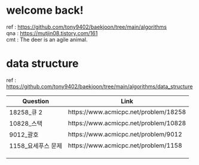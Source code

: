 # welcome back!
ref : https://github.com/tony9402/baekjoon/tree/main/algorithms </br>
qna : https://mutjin08.tistory.com/161 </br>
cmt : The deer is an agile animal. </br>

# data structure
ref : https://github.com/tony9402/baekjoon/tree/main/algorithms/data_structure </br>
<table>
    <thead>
        <tr>
            <th>Question</th>
            <th>Link</th>
        </tr>
    </thead>
    <tbody>
        <tr>
            <td>18258_큐 2</td>
            <td>https://www.acmicpc.net/problem/18258</td>
        </tr>
        <tr>
            <td>10828_스택</td>
            <td>https://www.acmicpc.net/problem/10828</td>
        </tr>
        <tr>
            <td>9012_괄호</td>
            <td>https://www.acmicpc.net/problem/9012</td>
        </tr>
        <tr>
            <td>1158_요세푸스 문제</td>
            <td>https://www.acmicpc.net/problem/1158</td>
        </tr>
                <tr>
            <td></td>
            <td></td>
        </tr>
                <tr>
            <td></td>
            <td></td>
        </tr>
                <tr>
            <td></td>
            <td></td>
        </tr>
    </tbody>
</table>